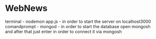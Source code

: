 # WebNews

terminal - nodemon app.js - in order to start the server on localhost3000
comandprompt - mongod - in order to start the database
open mongosh and after that just enter in order to connect it via mongosh
